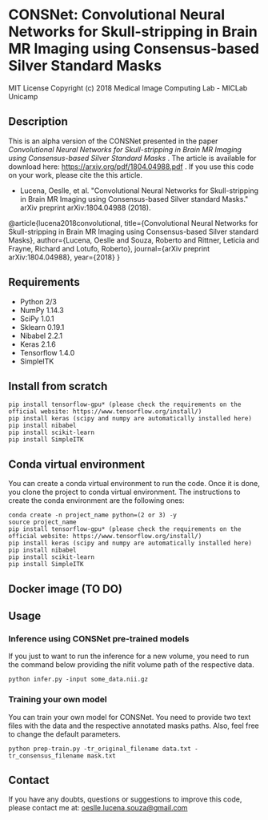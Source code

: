 CONSNet: Convolutional Neural Networks for Skull-stripping in Brain MR Imaging using Consensus-based Silver Standard Masks 
==========================================================================================================================

MIT License
Copyright (c) 2018 Medical Image Computing Lab - MICLab Unicamp


## Description

This is an alpha version of the CONSNet presented in the paper *Convolutional Neural Networks for Skull-stripping in Brain MR Imaging using Consensus-based Silver Standard Masks* . The article is available for download here: https://arxiv.org/pdf/1804.04988.pdf . If you use this code on your work, please cite the this article.

- Lucena, Oeslle, et al. "Convolutional Neural Networks for Skull-stripping in Brain MR Imaging using Consensus-based Silver standard Masks." arXiv preprint arXiv:1804.04988 (2018).

@article{lucena2018convolutional,
  title={Convolutional Neural Networks for Skull-stripping in 
  Brain MR Imaging using Consensus-based Silver standard Masks},
  author={Lucena, Oeslle and Souza, Roberto and Rittner, Leticia and 
  Frayne, Richard and Lotufo, Roberto},
  journal={arXiv preprint arXiv:1804.04988},
  year={2018}
}


## Requirements
- Python 2/3
- NumPy 1.14.3
- SciPy 1.0.1 
- Sklearn 0.19.1
- Nibabel 2.2.1 
- Keras 2.1.6
- Tensorflow 1.4.0
- SimpleITK

## Install from scratch

```
pip install tensorflow-gpu* (please check the requirements on the official website: https://www.tensorflow.org/install/)
pip install keras (scipy and numpy are automatically installed here)
pip install nibabel
pip install scikit-learn
pip install SimpleITK
```

## Conda virtual environment
You can create a conda virtual environment to run the code. Once it is done, you clone the project to conda virtual environment. The instructions to create the conda environment are the following ones:

```
conda create -n project_name python=(2 or 3) -y
source project_name
pip install tensorflow-gpu* (please check the requirements on the official website: https://www.tensorflow.org/install/)
pip install keras (scipy and numpy are automatically installed here)
pip install nibabel
pip install scikit-learn
pip install SimpleITK
```

## Docker image (TO DO)

## Usage

### Inference using CONSNet pre-trained models
If you just to want to run the inference for a new volume, you need to run the command below providing the nifit volume path of the respective data. 

```
python infer.py -input some_data.nii.gz
```

### Training your own model
You can train your own model for CONSNet. You need to provide two text files with the data and the respective annotated masks paths. Also, feel free to change the default parameters.

```
python prep-train.py -tr_original_filename data.txt -tr_consensus_filename mask.txt
```


## Contact

If you have any doubts, questions or suggestions to improve this code, please contact me at: oeslle.lucena.souza@gmail.com
